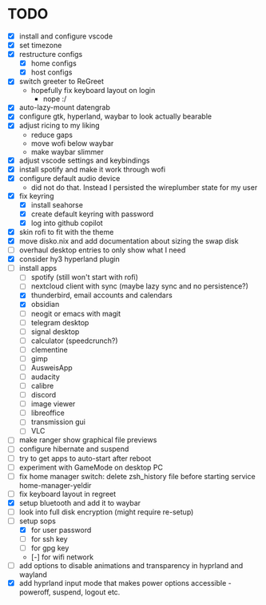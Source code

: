 # TODO

- [x] install and configure vscode
- [x] set timezone
- [x] restructure configs
  - [x] home configs
  - [x] host configs
- [x] switch greeter to ReGreet
  - hopefully fix keyboard layout on login
    - nope :/
- [x] auto-lazy-mount datengrab
- [x] configure gtk, hyperland, waybar to look actually bearable
- [x] adjust ricing to my liking
  - reduce gaps
  - move wofi below waybar
  - make waybar slimmer
- [x] adjust vscode settings and keybindings
- [x] install spotify and make it work through wofi
- [x] configure default audio device
  - did not do that. Instead I persisted the wireplumber state for my user
- [x] fix keyring
    - [x] install seahorse
    - [x] create default keyring with password
    - [x] log into github copilot
- [x] skin rofi to fit with the theme
- [x] move disko.nix and add documentation about sizing the swap disk
- [ ] overhaul desktop entries to only show what I need
- [x] consider hy3 hyperland plugin
- [ ] install apps
  - [ ] spotify (still won't start with rofi)
  - [ ] nextcloud client with sync (maybe lazy sync and no persistence?)
  - [x] thunderbird, email accounts and calendars
  - [x] obsidian
  - [ ] neogit or emacs with magit
  - [ ] telegram desktop
  - [ ] signal desktop
  - [ ] calculator (speedcrunch?)
  - [ ] clementine
  - [ ] gimp
  - [ ] AusweisApp
  - [ ] audacity
  - [ ] calibre
  - [ ] discord
  - [ ] image viewer
  - [ ] libreoffice
  - [ ] transmission gui
  - [ ] VLC
- [ ] make ranger show graphical file previews
- [ ] configure hibernate and suspend
- [ ] try to get apps to auto-start after reboot
- [ ] experiment with GameMode on desktop PC
- [ ] fix home manager switch: delete zsh_history file before starting service home-manager-yeldir
- [ ] fix keyboard layout in regreet
- [x] setup bluetooth and add it to waybar
- [ ] look into full disk encryption (might require re-setup)
- [ ] setup sops
  - [x] for user password
  - [ ] for ssh key
  - [ ] for gpg key
  - [-] for wifi network
- [ ] add options to disable animations and transparency in hyprland and wayland
- [x] add hyprland input mode that makes power options accessible - poweroff, suspend, logout etc.
